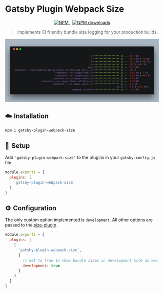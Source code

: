# Gatsby Plugin Webpack Size

<p align="center">
  <a href="https://www.npmjs.com/package/gatsby-plugin-webpack-size">
    <img src="https://img.shields.io/npm/v/gatsby-plugin-webpack-size.svg" alt="NPM">
  </a>
  &nbsp;
  <a href="http://npm-stat.com/charts.html?package=gatsby-plugin-webpack-size">
    <img src="https://img.shields.io/npm/dm/gatsby-plugin-webpack-size.svg" alt="NPM downloads">
  </a>
</p>

> Implements CI friendly bundle size logging for your production builds.

![Screenshot](./screenshot.png)

## ☁️ Installation

```sh
npm i gatsby-plugin-webpack-size
```

## 🛫 Setup

Add `'gatsby-plugin-webpack-size'` to the plugins in your `gatsby-config.js` file.

```js
module.exports = {
  plugins: [
    `gatsby-plugin-webpack-size`
  ]
}
```

## ⚙️ Configuration

The only custom option implemented is `development`. All other options are passed to the [size-plugin](https://github.com/GoogleChromeLabs/size-plugin).

```js
module.exports = {
  plugins: [
    [
      `gatsby-plugin-webpack-size`,
      {
        // Set to true to show bundle sizes in development mode as well
        development: true
      }
    ]
  ]
}

```
